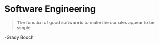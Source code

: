 # Software Engineering

>The function of good software is to make the complex appear to be simple

-Grady Booch

